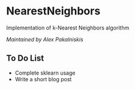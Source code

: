 # NearestNeighbors

Implementation of k-Nearest Neighbors algorithm 

_Maintained by Alex Pakalniskis_

## To Do List


* Complete sklearn usage
* Write a short blog post